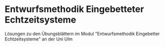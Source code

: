 # Entwurfsmethodik Eingebetteter Echtzeitsysteme
Lösungen zu den Übungsblättern im Modul "Entwurfsmethodik Eingebetter Echtzeitsysteme" an der Uni Ulm
